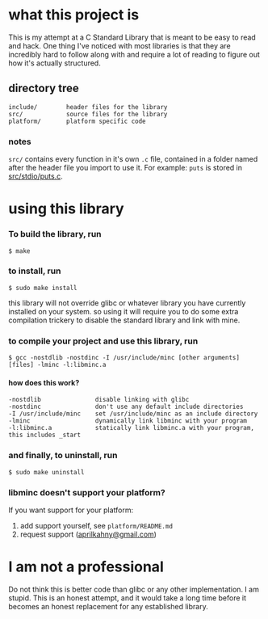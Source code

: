 # what this project is
This is my attempt at a C Standard Library that is meant to be easy to read and hack.
One thing I've noticed with most libraries is that they are incredibly hard to follow along with and require a lot of reading to figure out how it's actually structured.

## directory tree
```
include/        header files for the library
src/            source files for the library
platform/       platform specific code
```

### notes
`src/` contains every function in it's own `.c` file, contained in a folder named after the header file you import to use it. For example: `puts` is stored in [src/stdio/puts.c](src/stdio/puts.c).

# using this library
### To build the library, run
```console
$ make
```

### to install, run
```console
$ sudo make install
```
this library will not override glibc or whatever library you have currently installed on your system. so using it will require you to do some extra compilation trickery to disable the standard library and link with mine.

### to compile your project and use this library, run
```console
$ gcc -nostdlib -nostdinc -I /usr/include/minc [other arguments] [files] -lminc -l:libminc.a
```

#### how does this work?
```
-nostdlib               disable linking with glibc
-nostdinc               don't use any default include directories
-I /usr/include/minc    set /usr/include/minc as an include directory
-lminc                  dynamically link libminc with your program
-l:libminc.a            statically link libminc.a with your program, this includes _start
```

### and finally, to uninstall, run
```console
$ sudo make uninstall
```

### libminc doesn't support your platform?
If you want support for your platform:
 1. add support yourself, see `platform/README.md`
 2. request support (aprilkahny@gmail.com)

# I am not a professional
Do not think this is better code than glibc or any other implementation. I am stupid. This is an honest attempt, and it would take a long time before it becomes an honest replacement for any established library.
